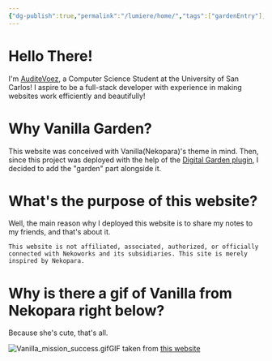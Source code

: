 ```yaml
---
{"dg-publish":true,"permalink":"/lumiere/home/","tags":["gardenEntry"],"dgShowBacklinks":"false","dgShowLocalGraph":"false","dgShowToc":"false","created":"2024-12-17T15:26:00.106+08:00","updated":"2024-12-17T17:06:57.241+08:00"}
---
```


# Hello There!

I'm [AuditeVoez](https://github.com/AuditeVoez), a Computer Science Student at the University of San Carlos! I aspire to be a full-stack developer with experience in making websites work efficiently and beautifully!

# Why Vanilla Garden?

This website was conceived with Vanilla(Nekopara)'s theme in mind. Then, since this project was deployed with the help of the [Digital Garden plugin](https://github.com/oleeskild/obsidian-digital-garden), I decided to add the "garden" part alongside it.

# What's the purpose of this website?

Well, the main reason why I deployed this website is to share my notes to my friends, and that's about it.

```ad-attention
This website is not affiliated, associated, authorized, or officially connected with Nekoworks and its subsidiaries. This site is merely inspired by Nekopara.
```
# Why is there a gif of Vanilla from Nekopara right below?

Because she's cute, that's all.


![Vanilla_mission_success.gif](/img/user/Vanilla/Files/Vanilla_mission_success.gif)GIF taken from [this website](https://studio.code.org/projects/applab/vJ8ZS54G7L4SbOArm3oaDmfVzSuVscf0Ih0xapn4veI)